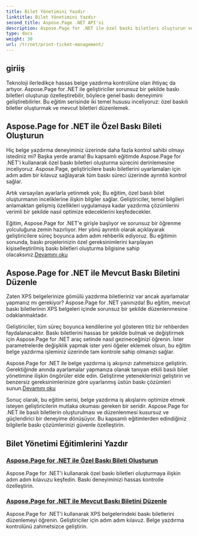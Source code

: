 ```yaml
---
title: Bilet Yönetimini Yazdır
linktitle: Bilet Yönetimini Yazdır
second_title: Aspose.Page .NET API'si
description: Aspose.Page for .NET ile özel baskı biletleri oluşturun ve düzenleyin. Yazdırma deneyiminizi XPS belgelerindeki ayrıntılı kontrolle zahmetsizce uyarlayın.
type: docs
weight: 30
url: /tr/net/print-ticket-management/
---
```


## giriiş

Teknoloji ilerledikçe hassas belge yazdırma kontrolüne olan ihtiyaç da artıyor. Aspose.Page for .NET ile geliştiriciler sorunsuz bir şekilde baskı biletleri oluşturup özelleştirebilir, böylece genel baskı deneyimini geliştirebilirler. Bu eğitim serisinde iki temel hususu inceliyoruz: özel baskılı biletler oluşturmak ve mevcut biletleri düzenlemek.

## Aspose.Page for .NET ile Özel Baskı Bileti Oluşturun

Hiç belge yazdırma deneyiminiz üzerinde daha fazla kontrol sahibi olmayı istediniz mi? Başka yerde arama! Bu kapsamlı eğitimde Aspose.Page for .NET'i kullanarak özel baskı biletleri oluşturma sürecini derinlemesine inceliyoruz. Aspose.Page, geliştiricilere baskı biletlerini uyarlamaları için adım adım bir kılavuz sağlayarak tüm baskı süreci üzerinde ayrıntılı kontrol sağlar.

Artık varsayılan ayarlarla yetinmek yok; Bu eğitim, özel basılı bilet oluşturmanın inceliklerine ilişkin bilgiler sağlar. Geliştiriciler, temel bilgileri anlamaktan gelişmiş özellikleri uygulamaya kadar yazdırma çözümlerini verimli bir şekilde nasıl optimize edeceklerini keşfedecekler.

Eğitim, Aspose.Page for .NET'e girişle başlıyor ve sorunsuz bir öğrenme yolculuğuna zemin hazırlıyor. Her yönü ayrıntılı olarak açıklayarak geliştiricilere süreç boyunca adım adım rehberlik ediyoruz. Bu eğitimin sonunda, baskı projelerinizin özel gereksinimlerini karşılayan kişiselleştirilmiş baskı biletleri oluşturma bilgisine sahip olacaksınız.[Devamını oku](./create-custom-print-ticket/)

## Aspose.Page for .NET ile Mevcut Baskı Biletini Düzenle

Zaten XPS belgelerinize gömülü yazdırma biletleriniz var ancak ayarlamalar yapmanız mı gerekiyor? Aspose.Page for .NET yanınızda! Bu eğitim, mevcut baskı biletlerinin XPS belgeleri içinde sorunsuz bir şekilde düzenlenmesine odaklanmaktadır.

Geliştiriciler, tüm süreç boyunca kendilerine yol gösteren titiz bir rehberden faydalanacaktır. Baskı biletlerini hassas bir şekilde bulmak ve değiştirmek için Aspose.Page for .NET araç setinde nasıl gezineceğinizi öğrenin. İster parametrelerde değişiklik yapmak ister yeni öğeler eklemek olsun, bu eğitim belge yazdırma işleminiz üzerinde tam kontrole sahip olmanızı sağlar.

Aspose.Page for .NET ile belge yazdırma iş akışınızı zahmetsizce geliştirin. Gerektiğinde anında ayarlamalar yapmanıza olanak tanıyan etkili basılı bilet yönetimine ilişkin öngörüler elde edin. Geliştirme yeteneklerinizi geliştirin ve benzersiz gereksinimlerinize göre uyarlanmış üstün baskı çözümleri sunun.[Devamını oku](./print-ticket-management/aspose.page/)

Sonuç olarak, bu eğitim serisi, belge yazdırma iş akışlarını optimize etmek isteyen geliştiricilerin mutlaka okuması gereken bir seridir. Aspose.Page for .NET ile basılı biletlerin oluşturulması ve düzenlenmesi kusursuz ve güçlendirici bir deneyime dönüşüyor. Bu kapsamlı eğitimlerden edindiğiniz bilgilerle baskı çözümlerinizi güvenle özelleştirin.
## Bilet Yönetimi Eğitimlerini Yazdır
### [Aspose.Page for .NET ile Özel Baskı Bileti Oluşturun](./create-custom-print-ticket/)
Aspose.Page for .NET'i kullanarak özel baskı biletleri oluşturmaya ilişkin adım adım kılavuzu keşfedin. Baskı deneyiminizi hassas kontrolle özelleştirin.
### [Aspose.Page for .NET ile Mevcut Baskı Biletini Düzenle](./print-ticket-management/aspose.page/)
Aspose.Page for .NET'i kullanarak XPS belgelerindeki baskı biletlerini düzenlemeyi öğrenin. Geliştiriciler için adım adım kılavuz. Belge yazdırma kontrolünü zahmetsizce geliştirin.